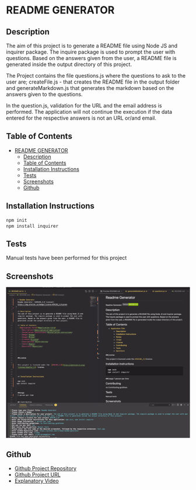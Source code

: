 # README GENERATOR

## Description

The aim of this project is to generate a README file using Node JS and inquirer package. The inquire package is used to prompt the user with questions. Based on the answers given from the user, a README file is generated inside the output directory of this project.

The Project contains the file questions.js where the questions to ask to the user are; createFile.js - that creates the README file in the output folder and generateMarkdown.js that generates the markdown based on the answers given to the questions.

In the question.js, validation for the URL and the email address is performed. The application will not continue the execution if the data entered for the respective answers is not an URL or/and email.

## Table of Contents

- [README GENERATOR](#readme-generator)
  - [Description](#description)
  - [Table of Contents](#table-of-contents)
  - [Installation Instructions](#installation-instructions)
  - [Tests](#tests)
  - [Screenshots](#screenshots)
  - [Github](#github)

## Installation Instructions

```
npm init
npm install inquirer
```

## Tests

Manual tests have been performed for this project

## Screenshots

![Screenshot from the application](./assets/images/test.png)

## Github

- [Github Project Repository](https://github.com/vilmaq/readme-generator)
- [Github Project URL](vilmaq)
- [Explanatory Video](https://drive.google.com/file/d/1t7oQi60m44GCjo5DCjbr4WhjR8lmwylw/view)
